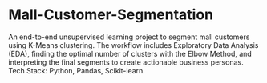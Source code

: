 # Mall-Customer-Segmentation
An end-to-end unsupervised learning project to segment mall customers using K-Means clustering. The workflow includes Exploratory Data Analysis (EDA), finding the optimal number of clusters with the Elbow Method, and interpreting the final segments to create actionable business personas.  Tech Stack: Python, Pandas, Scikit-learn.
